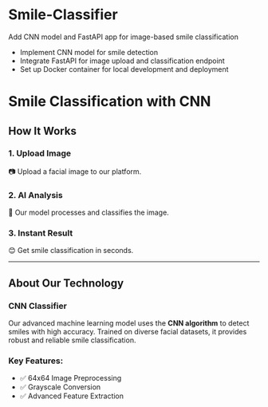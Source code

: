 # Smile-Classifier
Add CNN model and FastAPI app for image-based smile classification

- Implement CNN model for smile detection
- Integrate FastAPI for image upload and classification endpoint
- Set up Docker container for local development and deployment

# Smile Classification with CNN

## How It Works

### 1. Upload Image
📷 Upload a facial image to our platform.

### 2. AI Analysis
🤖 Our model processes and classifies the image.

### 3. Instant Result
😊 Get smile classification in seconds.

---

## About Our Technology

### CNN Classifier
Our advanced machine learning model uses the **CNN algorithm** to detect smiles with high accuracy. Trained on diverse facial datasets, it provides robust and reliable smile classification.

### Key Features:
- ✅ 64x64 Image Preprocessing
- ✅ Grayscale Conversion
- ✅ Advanced Feature Extraction
